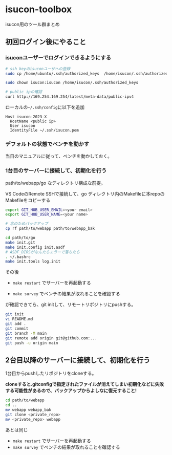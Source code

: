 # isucon-toolbox

isucon用のツール群まとめ

## 初回ログイン後にやること

### isuconユーザーでログインできるようにする

```bash
# ssh keyのisuconユーザへの登録
sudo cp /home/ubuntu/.ssh/authorized_keys  /home/isucon/.ssh/authorized_keys

sudo chown isucon:isucon /home/isucon/.ssh/authorized_keys

# public ipの確認
curl http://169.254.169.254/latest/meta-data/public-ipv4
```

ローカルの`~/.ssh/config`に以下を追加

```ssh
Host isucon-2023-X
  HostName <public ip>
  User isucon
  IdentityFile ~/.ssh/isucon.pem
```

### デフォルトの状態でベンチを動かす

当日のマニュアルに従って、ベンチを動かしておく。

### 1台目のサーバーに接続して、初期化を行う

path/to/webapp/go なディレクトリ構成な前提。

VS CodeのRemote SSHで接続して、go ディレクトリ内のMakefileに本repoのMakefileをコピーする

```bash
export GIT_HUB_USER_EMAIL=<your email>
export GIT_HUB_USER_NAME=<your name>

# 念のためバックアップ
cp rf path/to/webapp path/to/webapp_bak

cd path/to/go
make init.git
make init.config init.asdf
# ASDF_DIRSがなんたらエラーで落ちたら
. ~/.bashrc
make init.tools log.init
```

その後

- `make restart` でサーバーを再起動する

- `make survey` でベンチの結果が取れることを確認する

が確認できてら、git initして、リモートリポジトリにpushする。

```bash
git init
vi README.md
git add .
git commit
git branch -M main
git remote add origin git@github.com:...
git push -u origin main
```

## 2台目以降のサーバーに接続して、初期化を行う

1台目からpushしたリポジトリをcloneする。

**cloneすると.gitconfigで指定されたファイルが消えてしまい初期化などに失敗する可能性があるので、バックアップからよしなに復元すること!**

```bash
cd path/to/webapp
cd ..
mv webapp webapp_bak
git clone <private_repo>
mv <private_repo> webapp
```

あとは同じ

- `make restart` でサーバーを再起動する
- `make survey` でベンチの結果が取れることを確認する
